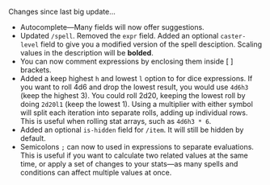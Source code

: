 Changes since last big update...

- Autocomplete—Many fields will now offer suggestions.
- Updated `/spell`. Removed the `expr` field. Added an optional `caster-level` field to give you a modified version of the spell desciption. Scaling values in the description will be **bolded**.
- You can now comment expressions by enclosing them inside [ ] brackets.
- Added a keep highest `h` and lowest `l` option to for dice expressions. If you want to roll 4d6 and drop the lowest result, you would use `4d6h3` (keep the highest 3). You could roll 2d20, keeping the lowest roll by doing `2d20l1` (keep the lowest 1).  Using a multiplier with either symbol will split each iteration into separate rolls, adding up individual rows. This is useful when rolling stat arrays, such as `4d6h3 * 6`.
- Added an optional `is-hidden` field for `/item`. It will still be hidden by default.
- Semicolons `;` can now to used in expressions to separate evaluations. This is useful if you want to calculate two related values at the same time, or apply a set of changes to your stats—as many spells and conditions can affect multiple values at once.
